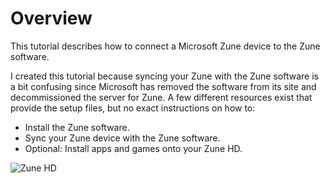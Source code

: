 # Overview

This tutorial describes how to connect a Microsoft Zune device to the Zune software. 

I created this tutorial because syncing your Zune with the Zune software is a bit confusing since Microsoft has removed the software from its site and decommissioned the server for Zune. A few different resources exist that provide the setup files, but no exact instructions on how to:

- Install the Zune software.
- Sync your Zune device with the Zune software.
- Optional: Install apps and games onto your Zune HD. 

![Zune HD](https://github.com/josh-wong/zune-software-setup/blob/main/docs/assets/screenshots/zune-hd.jpg?raw=true)